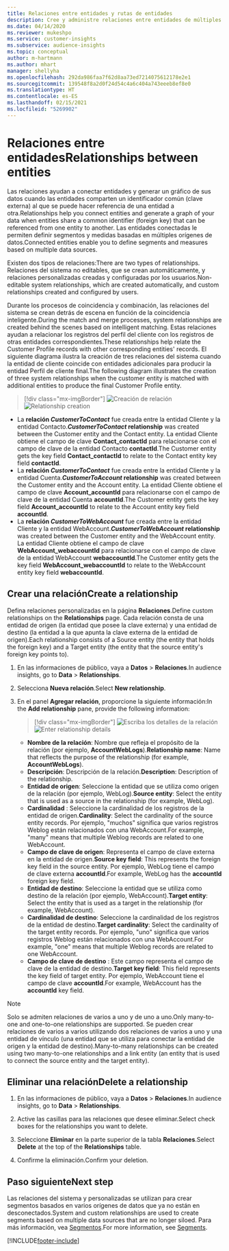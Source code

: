 ```yaml
---
title: Relaciones entre entidades y rutas de entidades
description: Cree y administre relaciones entre entidades de múltiples fuentes de datos.
ms.date: 04/14/2020
ms.reviewer: mukeshpo
ms.service: customer-insights
ms.subservice: audience-insights
ms.topic: conceptual
author: m-hartmann
ms.author: mhart
manager: shellyha
ms.openlocfilehash: 292da986faa7f62d8aa73ed7214075612178e2e1
ms.sourcegitcommit: 139548f8a2d0f24d54c4a6c404a743eeeb8ef8e0
ms.translationtype: HT
ms.contentlocale: es-ES
ms.lasthandoff: 02/15/2021
ms.locfileid: "5269902"
---
```

# <a name="relationships-between-entities"></a><span data-ttu-id="cebf7-103">Relaciones entre entidades</span><span class="sxs-lookup"><span data-stu-id="cebf7-103">Relationships between entities</span></span>

<span data-ttu-id="cebf7-104">Las relaciones ayudan a conectar entidades y generar un gráfico de sus datos cuando las entidades comparten un identificador común (clave externa) al que se puede hacer referencia de una entidad a otra.</span><span class="sxs-lookup"><span data-stu-id="cebf7-104">Relationships help you connect entities and generate a graph of your data when entities share a common identifier (foreign key) that can be referenced from one entity to another.</span></span> <span data-ttu-id="cebf7-105">Las entidades conectadas le permiten definir segmentos y medidas basadas en múltiples orígenes de datos.</span><span class="sxs-lookup"><span data-stu-id="cebf7-105">Connected entities enable you to define segments and measures based on multiple data sources.</span></span>

<span data-ttu-id="cebf7-106">Existen dos tipos de relaciones:</span><span class="sxs-lookup"><span data-stu-id="cebf7-106">There are two types of relationships.</span></span> <span data-ttu-id="cebf7-107">Relaciones del sistema no editables, que se crean automáticamente, y relaciones personalizadas creadas y configuradas por los usuarios.</span><span class="sxs-lookup"><span data-stu-id="cebf7-107">Non-editable system relationships, which are created automatically, and custom relationships created and configured by users.</span></span>

<span data-ttu-id="cebf7-108">Durante los procesos de coincidencia y combinación, las relaciones del sistema se crean detrás de escena en función de la coincidencia inteligente.</span><span class="sxs-lookup"><span data-stu-id="cebf7-108">During the match and merge processes, system relationships are created behind the scenes based on intelligent matching.</span></span> <span data-ttu-id="cebf7-109">Estas relaciones ayudan a relacionar los registros del perfil del cliente con los registros de otras entidades correspondientes.</span><span class="sxs-lookup"><span data-stu-id="cebf7-109">These relationships help relate the Customer Profile records with other corresponding entities' records.</span></span> <span data-ttu-id="cebf7-110">El siguiente diagrama ilustra la creación de tres relaciones del sistema cuando la entidad de cliente coincide con entidades adicionales para producir la entidad Perfil de cliente final.</span><span class="sxs-lookup"><span data-stu-id="cebf7-110">The following diagram illustrates the creation of three system relationships when the customer entity is matched with additional entities to produce the final Customer Profile entity.</span></span>

> [!div class="mx-imgBorder"]
> <span data-ttu-id="cebf7-111">![Creación de relación](media/relationships-entities-merge.png "Creación de relación")</span><span class="sxs-lookup"><span data-stu-id="cebf7-111">![Relationship creation](media/relationships-entities-merge.png "Relationship creation")</span></span>

- <span data-ttu-id="cebf7-112">La **relación *CustomerToContact*** fue creada entre la entidad Cliente y la entidad Contacto.</span><span class="sxs-lookup"><span data-stu-id="cebf7-112">***CustomerToContact* relationship** was created between the Customer entity and the Contact entity.</span></span> <span data-ttu-id="cebf7-113">La entidad Cliente obtiene el campo de clave **Contact_contactId** para relacionarse con el campo de clave de la entidad Contacto **contactId**.</span><span class="sxs-lookup"><span data-stu-id="cebf7-113">The Customer entity gets the key field **Contact_contactId** to relate to the Contact entity key field **contactId**.</span></span>
- <span data-ttu-id="cebf7-114">La **relación *CustomerToContact*** fue creada entre la entidad Cliente y la entidad Cuenta.</span><span class="sxs-lookup"><span data-stu-id="cebf7-114">***CustomerToAccount* relationship** was created between the Customer entity and the Account entity.</span></span> <span data-ttu-id="cebf7-115">La entidad Cliente obtiene el campo de clave **Account_accountId** para relacionarse con el campo de clave de la entidad Cuenta **accountId**.</span><span class="sxs-lookup"><span data-stu-id="cebf7-115">The Customer entity gets the key field **Account_accountId** to relate to the Account entity key field **accountId**.</span></span>
- <span data-ttu-id="cebf7-116">La **relación *CustomerToWebAccount*** fue creada entre la entidad Cliente y la entidad WebAccount.</span><span class="sxs-lookup"><span data-stu-id="cebf7-116">***CustomerToWebAccount* relationship** was created between the Customer entity and the WebAccount entity.</span></span> <span data-ttu-id="cebf7-117">La entidad Cliente obtiene el campo de clave **WebAccount_webaccountId** para relacionarse con el campo de clave de la entidad WebAccount **webaccountId**.</span><span class="sxs-lookup"><span data-stu-id="cebf7-117">The Customer entity gets the key field **WebAccount_webaccountId** to relate to the WebAccount entity key field **webaccountId**.</span></span>

## <a name="create-a-relationship"></a><span data-ttu-id="cebf7-118">Crear una relación</span><span class="sxs-lookup"><span data-stu-id="cebf7-118">Create a relationship</span></span>

<span data-ttu-id="cebf7-119">Defina relaciones personalizadas en la página **Relaciones**.</span><span class="sxs-lookup"><span data-stu-id="cebf7-119">Define custom relationships on the **Relationships** page.</span></span> <span data-ttu-id="cebf7-120">Cada relación consta de una entidad de origen (la entidad que posee la clave externa) y una entidad de destino (la entidad a la que apunta la clave externa de la entidad de origen).</span><span class="sxs-lookup"><span data-stu-id="cebf7-120">Each relationship consists of a Source entity (the entity that holds the foreign key) and a Target entity (the entity that the source entity's foreign key points to).</span></span>

1. <span data-ttu-id="cebf7-121">En las informaciones de público, vaya a **Datos** > **Relaciones**.</span><span class="sxs-lookup"><span data-stu-id="cebf7-121">In audience insights, go to **Data** > **Relationships**.</span></span>

2. <span data-ttu-id="cebf7-122">Selecciona **Nueva relación**.</span><span class="sxs-lookup"><span data-stu-id="cebf7-122">Select **New relationship**.</span></span>

3. <span data-ttu-id="cebf7-123">En el panel **Agregar relación**, proporcione la siguiente información:</span><span class="sxs-lookup"><span data-stu-id="cebf7-123">In the **Add relationship** pane, provide the following information:</span></span>

   > [!div class="mx-imgBorder"]
   > <span data-ttu-id="cebf7-124">![Escriba los detalles de la relación](media/relationships-add.png "Escriba los detalles de la relación")</span><span class="sxs-lookup"><span data-stu-id="cebf7-124">![Enter relationship details](media/relationships-add.png "Enter relationship details")</span></span>

   - <span data-ttu-id="cebf7-125">**Nombre de la relación**: Nombre que refleja el propósito de la relación (por ejemplo, **AccountWebLogs**).</span><span class="sxs-lookup"><span data-stu-id="cebf7-125">**Relationship name**: Name that reflects the purpose of the relationship (for example, **AccountWebLogs**).</span></span>
   - <span data-ttu-id="cebf7-126">**Descripción**: Descripción de la relación.</span><span class="sxs-lookup"><span data-stu-id="cebf7-126">**Description**: Description of the relationship.</span></span>
   - <span data-ttu-id="cebf7-127">**Entidad de origen**: Seleccione la entidad que se utiliza como origen de la relación (por ejemplo, WebLog).</span><span class="sxs-lookup"><span data-stu-id="cebf7-127">**Source entity**: Select the entity that is used as a source in the relationship (for example, WebLog).</span></span>
   - <span data-ttu-id="cebf7-128">**Cardinalidad** : Seleccione la cardinalidad de los registros de la entidad de origen.</span><span class="sxs-lookup"><span data-stu-id="cebf7-128">**Cardinality**: Select the cardinality of the source entity records.</span></span> <span data-ttu-id="cebf7-129">Por ejemplo, "muchos" significa que varios registros Weblog están relacionados con una WebAccount.</span><span class="sxs-lookup"><span data-stu-id="cebf7-129">For example, "many" means that multiple Weblog records are related to one WebAccount.</span></span>
   - <span data-ttu-id="cebf7-130">**Campo de clave de origen**: Representa el campo de clave externa en la entidad de origen.</span><span class="sxs-lookup"><span data-stu-id="cebf7-130">**Source key field**: This represents the foreign key field in the source entity.</span></span> <span data-ttu-id="cebf7-131">Por ejemplo, WebLog tiene el campo de clave externa **accountId**.</span><span class="sxs-lookup"><span data-stu-id="cebf7-131">For example, WebLog has the **accountId** foreign key field.</span></span>
   - <span data-ttu-id="cebf7-132">**Entidad de destino**: Seleccione la entidad que se utiliza como destino de la relación (por ejemplo, WebAccount).</span><span class="sxs-lookup"><span data-stu-id="cebf7-132">**Target entity**: Select the entity that is used as a target in the relationship (for example, WebAccount).</span></span>
   - <span data-ttu-id="cebf7-133">**Cardinalidad de destino**: Seleccione la cardinalidad de los registros de la entidad de destino.</span><span class="sxs-lookup"><span data-stu-id="cebf7-133">**Target cardinality**: Select the cardinality of the target entity records.</span></span> <span data-ttu-id="cebf7-134">Por ejemplo, "uno" significa que varios registros Weblog están relacionados con una WebAccount.</span><span class="sxs-lookup"><span data-stu-id="cebf7-134">For example, "one" means that multiple Weblog records are related to one WebAccount.</span></span>
   - <span data-ttu-id="cebf7-135">**Campo de clave de destino** : Este campo representa el campo de clave de la entidad de destino.</span><span class="sxs-lookup"><span data-stu-id="cebf7-135">**Target key field**: This field represents the key field of target entity.</span></span> <span data-ttu-id="cebf7-136">Por ejemplo, WebAccount tiene el campo de clave **accountId**.</span><span class="sxs-lookup"><span data-stu-id="cebf7-136">For example, WebAccount has the **accountId** key field.</span></span>

> [!NOTE]
> <span data-ttu-id="cebf7-137">Solo se admiten relaciones de varios a uno y de uno a uno.</span><span class="sxs-lookup"><span data-stu-id="cebf7-137">Only many-to-one and one-to-one relationships are supported.</span></span> <span data-ttu-id="cebf7-138">Se pueden crear relaciones de varios a varios utilizando dos relaciones de varios a uno y una entidad de vínculo (una entidad que se utiliza para conectar la entidad de origen y la entidad de destino).</span><span class="sxs-lookup"><span data-stu-id="cebf7-138">Many-to-many relationships can be created using two many-to-one relationships and a link entity (an entity that is used to connect the source entity and the target entity).</span></span>

## <a name="delete-a-relationship"></a><span data-ttu-id="cebf7-139">Eliminar una relación</span><span class="sxs-lookup"><span data-stu-id="cebf7-139">Delete a relationship</span></span>

1. <span data-ttu-id="cebf7-140">En las informaciones de público, vaya a **Datos** > **Relaciones**.</span><span class="sxs-lookup"><span data-stu-id="cebf7-140">In audience insights, go to **Data** > **Relationships**.</span></span>

2. <span data-ttu-id="cebf7-141">Active las casillas para las relaciones que desee eliminar.</span><span class="sxs-lookup"><span data-stu-id="cebf7-141">Select check boxes for the relationships you want to delete.</span></span>

3. <span data-ttu-id="cebf7-142">Seleccione **Eliminar** en la parte superior de la tabla **Relaciones**.</span><span class="sxs-lookup"><span data-stu-id="cebf7-142">Select **Delete** at the top of the **Relationships** table.</span></span>

4. <span data-ttu-id="cebf7-143">Confirme la eliminación.</span><span class="sxs-lookup"><span data-stu-id="cebf7-143">Confirm your deletion.</span></span>

## <a name="next-step"></a><span data-ttu-id="cebf7-144">Paso siguiente</span><span class="sxs-lookup"><span data-stu-id="cebf7-144">Next step</span></span>

<span data-ttu-id="cebf7-145">Las relaciones del sistema y personalizadas se utilizan para crear segmentos basados en varios orígenes de datos que ya no están en desconectados.</span><span class="sxs-lookup"><span data-stu-id="cebf7-145">System and custom relationships are used to create segments based on multiple data sources that are no longer siloed.</span></span> <span data-ttu-id="cebf7-146">Para más información, vea [Segmentos](segments.md).</span><span class="sxs-lookup"><span data-stu-id="cebf7-146">For more information, see [Segments](segments.md).</span></span>


[!INCLUDE[footer-include](../includes/footer-banner.md)]